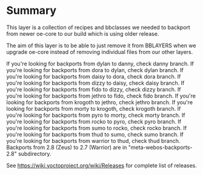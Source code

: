 # Summary

This layer is a collection of recipes and bbclasses we needed to backport
from newer oe-core to our build which is using older release.

The aim of this layer is to be able to just remove it from BBLAYERS when we
upgrade oe-core instead of removing individual files from our other layers.

If you're looking for backports from dylan to danny, check danny branch.
If you're looking for backports from dora to dylan, check dylan branch.
If you're looking for backports from daisy to dora, check dora branch.
If you're looking for backports from dizzy to daisy, check daisy branch.
If you're looking for backports from fido to dizzy, check dizzy branch.
If you're looking for backports from jethro to fido, check fido branch.
If you're looking for backports from krogoth to jethro, check jethro branch.
If you're looking for backports from morty to krogoth, check krogoth branch.
If you're looking for backports from pyro to morty, check morty branch.
If you're looking for backports from rocko to pyro, check pyro branch.
If you're looking for backports from sumo to rocko, check rocko branch.
If you're looking for backports from thud to sumo, check sumo branch.
If you're looking for backports from warrior to thud, check thud branch.
Backports from 2.8 (Zeus) to 2.7 (Warrior) are in "meta-webos-backports-2.8" subdirectory.

See https://wiki.yoctoproject.org/wiki/Releases for complete list of releases.
